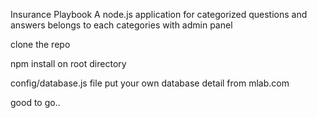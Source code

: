 Insurance Playbook
A node.js application for categorized questions and answers belongs to each categories with admin panel

clone the repo

npm install on root directory

config/database.js file put your own database detail from mlab.com

good to go..
